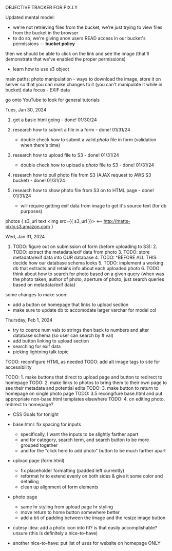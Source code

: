 OBJECTIVE TRACKER FOR PIX.LY

Updated mental model:
- we're not retrieving files from the bucket, we're just trying to view files from the bucket in the browser
- to do so, we're giving anon users READ access in our bucket's permissions -- **bucket policy**

then we should be able to click on the link and see the image (that'll demonstrate that we've enabled the proper permissions)


- learn how to use s3 object


main paths:
photo manipulation - ways to download the image, store it on server so that you can make changes to it (you can't manipulate it while in bucket)
data focus - EXIF data

go onto YouTube to look for general tutorials



Tues, Jan 30, 2024
1. get a basic html going - done! 01/30/24
2. research how to submit a file in a form - done! 01/31/24
    - double check how to submit a valid *photo* file in form (validation when there's time)
3. research how to upload file to S3 - done! 01/31/24
    - double check how to upload a *photo* file to S3 - done! 01/31/24


4. research how to pull photo file from S3 (AJAX request to AWS S3 bucket) - done! 01/31/24
5. research how to show photo file from S3 on to HTML page - done! 01/31/24
    - will require getting exif data from image to get it's source text (for db purposes)

photos {
    s3_url text                     <img src={{ s3_url }}>          <-- http://matts-pixly.s3.amazon.com
}



Wed, Jan 31, 2024

1. TODO: figure out on submission of form (before uploading to S3):
    2. TODO: extract the metadata/exif data from photo
    3. TODO: store metadata/exif data into OUR database
    4. TODO: ^BEFORE ALL THIS: decide how our database schema looks
    5. TODO: implement a working db that extracts and retains info about each uploaded photo
    6. TODO: think about how to search for photo based on a given query (when was the photo taken, author of photo, aperture of photo, just search queries based on metadata/exif data)


some changes to make soon:
- add a button on homepage that links to upload section
- make sure to update db to accomodate larger varchar for model col



Thursday, Feb 1, 2024
- try to coerce num vals to strings then back to numbers and alter database schema (so user can search by # val)
- add button linking to upload section
- searching for exif data
- picking lightning talk topic

TODO: reconfigure HTML as needed
TODO: add alt image tags to site for accessibility



TODO: 1. make buttons that direct to upload page and button to redirect to homepage
TODO: 2. make links to photos to bring them to their own page to see their metadata and potential edits
TODO: 3. make button to return to homepage on single photo page
TODO: 3.5 recongifure base.html and put appropriate non-base.html templates elsewhere
TODO: 4. on editing photo, redirect to homepage?




- CSS Goals for tonight

- base.html: fix spacing for inputs
    - specifically, I want the inputs to be slightly farther apart
    - and for category, search term, and search button to be more grouped together
    - and for the "click here to add photo" button to be much farther apart

- upload page (form.html)
    - fix placeholder formatting (padded left currently)
    - reformat hr to extend evenly on both sides & give it some color and detailing
    - clean up alignment of form elements


- photo page
    - same hr styling from upload page hr styling
    - move return to home button somewhere better
    - add a bit of padding between the image and the resize image button





- cutesy idea: add a photo icon into h1? is that easily accomplishable? unsure (this is definitely a nice-to-have)

- another nice-to-have: put list of uses for website on homepage ONLY